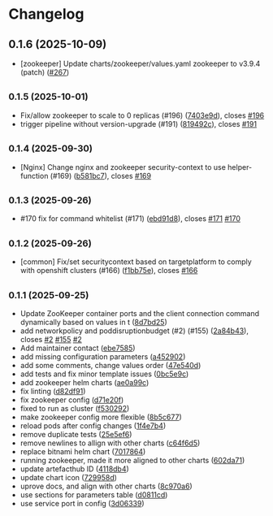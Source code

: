 # Changelog

## 0.1.6 (2025-10-09)

* [zookeeper] Update charts/zookeeper/values.yaml zookeeper to v3.9.4 (patch) ([#267](https://github.com/CloudPirates-io/helm-charts/pull/267))

## <small>0.1.5 (2025-10-01)</small>

* Fix/allow zookeeper to scale to 0 replicas (#196) ([7403e9d](https://github.com/CloudPirates-io/helm-charts/commit/7403e9d)), closes [#196](https://github.com/CloudPirates-io/helm-charts/issues/196)
* trigger pipeline without version-upgrade (#191) ([819492c](https://github.com/CloudPirates-io/helm-charts/commit/819492c)), closes [#191](https://github.com/CloudPirates-io/helm-charts/issues/191)

## <small>0.1.4 (2025-09-30)</small>

* [Nginx] Change nginx and zookeeper security-context to use helper-function (#169) ([b581bc7](https://github.com/CloudPirates-io/helm-charts/commit/b581bc7)), closes [#169](https://github.com/CloudPirates-io/helm-charts/issues/169)

## <small>0.1.3 (2025-09-26)</small>

* #170 fix for command whitelist (#171) ([ebd91d8](https://github.com/CloudPirates-io/helm-charts/commit/ebd91d8)), closes [#171](https://github.com/CloudPirates-io/helm-charts/issues/171) [#170](https://github.com/CloudPirates-io/helm-charts/issues/170)

## <small>0.1.2 (2025-09-26)</small>

* [common] Fix/set securitycontext based on targetplatform to comply with openshift clusters (#166) ([f1bb75e](https://github.com/CloudPirates-io/helm-charts/commit/f1bb75e)), closes [#166](https://github.com/CloudPirates-io/helm-charts/issues/166)

## <small>0.1.1 (2025-09-25)</small>

*  Update ZooKeeper container ports and the client connection command dynamically based on values in t ([8d7bd25](https://github.com/CloudPirates-io/helm-charts/commit/8d7bd25))
* add networkpolicy and poddisruptionbudget (#2) (#155) ([2a84b43](https://github.com/CloudPirates-io/helm-charts/commit/2a84b43)), closes [#2](https://github.com/CloudPirates-io/helm-charts/issues/2) [#155](https://github.com/CloudPirates-io/helm-charts/issues/155) [#2](https://github.com/CloudPirates-io/helm-charts/issues/2)
* Add maintainer contact ([ebe7585](https://github.com/CloudPirates-io/helm-charts/commit/ebe7585))
* add missing configuration parameters ([a452902](https://github.com/CloudPirates-io/helm-charts/commit/a452902))
* add some comments, change values order ([47e540d](https://github.com/CloudPirates-io/helm-charts/commit/47e540d))
* add tests and fix minor template issues ([0bc5e9c](https://github.com/CloudPirates-io/helm-charts/commit/0bc5e9c))
* add zookeeper helm charts ([ae0a99c](https://github.com/CloudPirates-io/helm-charts/commit/ae0a99c))
* fix linting ([d82df91](https://github.com/CloudPirates-io/helm-charts/commit/d82df91))
* fix zookeeper config ([d71e20f](https://github.com/CloudPirates-io/helm-charts/commit/d71e20f))
* fixed to run as cluster ([f530292](https://github.com/CloudPirates-io/helm-charts/commit/f530292))
* make zookeeper config more flexible ([8b5c677](https://github.com/CloudPirates-io/helm-charts/commit/8b5c677))
* reload pods after config changes ([1f4e7b4](https://github.com/CloudPirates-io/helm-charts/commit/1f4e7b4))
* remove duplicate tests ([25e5ef6](https://github.com/CloudPirates-io/helm-charts/commit/25e5ef6))
* remove newlines to allign with other charts ([c64f6d5](https://github.com/CloudPirates-io/helm-charts/commit/c64f6d5))
* replace bitnami helm chart ([7017864](https://github.com/CloudPirates-io/helm-charts/commit/7017864))
* running zookeeper, made it more aligned to other charts ([602da71](https://github.com/CloudPirates-io/helm-charts/commit/602da71))
* update artefacthub ID ([4118db4](https://github.com/CloudPirates-io/helm-charts/commit/4118db4))
* update chart icon ([729958d](https://github.com/CloudPirates-io/helm-charts/commit/729958d))
* uprove docs, and align with other charts ([8c970a6](https://github.com/CloudPirates-io/helm-charts/commit/8c970a6))
* use sections for parameters table ([d0811cd](https://github.com/CloudPirates-io/helm-charts/commit/d0811cd))
* use service port in config ([3d06339](https://github.com/CloudPirates-io/helm-charts/commit/3d06339))
